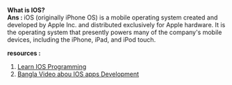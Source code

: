 
<b> What is IOS? <br>
Ans : </b>iOS (originally iPhone OS) is a mobile operating system created and developed by Apple Inc. and distributed exclusively for Apple hardware. It is the operating system that presently powers many of the company's mobile devices, including the iPhone, iPad, and iPod touch.<br>

<b>resources : </b>
  1. <a href="https://www.appcoda.com/ios-programming-course/" target="_blank">Learn IOS Programming</a>
  2. <a href="https://www.youtube.com/watch?v=0TytqKHOZA4&list=PLoCgxF8_6uf2qi87xG4t9HJbEIKmLEmx_" target="_blank">Bangla Video abou IOS apps Development</a>

